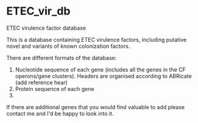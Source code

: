 # ETEC_vir_db
ETEC virulence factor database

This is a database containing ETEC virulence factors, including putative novel and variants of known colonization factors.

There are different formats of the database:
1) Nucleotide sequence of each gene (includes all the genes in the CF operons/gene clusters). Headers are organised according to ABRicate
(add reference hear)
2) Protein sequence of each gene
3) 


If there are additional genes that you would find valuable to add please contact me and I'd be happy to look into it. 
